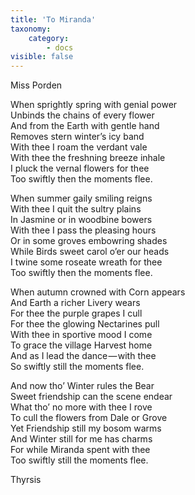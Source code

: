 ```yaml
---
title: 'To Miranda'
taxonomy:
    category:
        - docs
visible: false
---
```


<div class="author">Miss Porden</div>

When sprightly spring with genial power  
Unbinds the chains of every flower  
And from the Earth with gentle hand  
Removes stern winter’s icy band  
With thee I roam the verdant vale  
With thee the freshning breeze inhale  
I pluck the vernal flowers for thee  
Too swiftly then the moments flee.  
  
When summer gaily smiling reigns  
With thee I quit the sultry plains  
In Jasmine or in woodbine bowers  
With thee I pass the pleasing hours  
Or in some groves embowring shades  
While Birds sweet carol o’er our heads  
I twine some roseate wreath for thee  
Too swiftly then the moments flee.  
  
When autumn crowned with Corn appears  
And Earth a richer Livery wears  
For thee the purple grapes I cull  
For thee the glowing Nectarines pull  
With thee in sportive mood I come  
To grace the village Harvest home  
And as I lead the dance — with thee  
So swiftly still the moments flee.  
  
And now tho’ Winter rules the Bear  
Sweet friendship can the scene endear  
What tho’ no more with thee I rove  
To cull the flowers from Dale or Grove  
Yet Friendship still my bosom warms  
And Winter still for me has charms  
For while Miranda spent with thee  
Too swiftly still the moments flee.  
  
Thyrsis